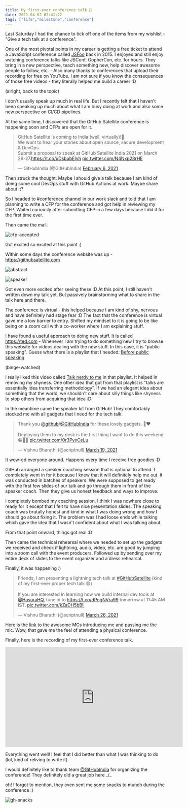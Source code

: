 ```yaml
---
title: My first-ever conference talk 🎤
date: 2021-04-02 02:41:22
tags: ["life","milestone","conference"]
---
```


Last Saturday I had the chance to tick off one of the items from my wishlist - "Give a tech talk at a conference".

One of the most pivotal points in my career is getting a free ticket to attend a JavaScript conference called [JSFoo](https://jsfoo.in/2015/) back in 2015. I enjoyed and still enjoy watching conference talks like JSConf, GopherCon, etc. for hours. They bring in a new perspective, teach something new, help discover awesome people to follow, etc. - Also many thanks to conferences that upload their recording for free on YouTube. I am not sure if you know the consequences of those free videos - they literally helped me build a career :D

(alright, back to the topic)

I don't usually speak up much in real life. But I recently felt that I haven't been speaking up much about what I am busy doing at work and also some new perspective on CI/CD pipelines.

At the same time, I discovered that the GitHub Satellite conference is happening soon and CFPs are open for it.

<blockquote class="twitter-tweet"><p lang="en" dir="ltr">GitHub Satellite is coming to India (well, virtually)!🎉<br>We want to hear your stories about open source, secure development &amp; DevOps.<br>Submit a proposal to speak at GitHub Satellite India 2021 on March 26-27.<a href="https://t.co/uDsbubEIyh">https://t.co/uDsbubEIyh</a> <a href="https://t.co/N4Nxp28rHE">pic.twitter.com/N4Nxp28rHE</a></p>&mdash; GitHubIndia (@GitHubIndia) <a href="https://twitter.com/GitHubIndia/status/1358001577110368256?ref_src=twsrc%5Etfw">February 6, 2021</a></blockquote>

Then struck the thought: Maybe I should give a talk because I am kind of doing some cool DevOps stuff with GitHub Actions at work. Maybe share about it?

So I headed to #conference channel in our work slack and told that I am planning to write a CFP for the conference and got help in reviewing my CFP. Waited curiously after submitting CFP in a few days because I did it for the first time ever.

Then came the mail.

![cfp-accepted](/images/gh-satellite-cfp-accepted.png)

Got excited so excited at this point :)

Within some days the conference website was up - https://githubsatellite.com

![abstract](/images/gh-satellite-talk-abstract.jpg)

![speaker](/images/gh-satellite-speaker.jpg)

Got even more excited after seeing these :D At this point, I still haven't written down my talk yet. But passively brainstorming what to share in the talk here and there.

The conference is virtual - this helped because I am kind of shy, nervous and have definitely had stage fear :D The fact that the conference is virtual gave me a low barrier to entry. Shifted my mindset to it is going to be like being on a zoom call with a co-worker where I am explaining stuff.

I have found a useful approach to doing new stuff. It is called https://ted.com - Whenever I am trying to do something new I try to browse this website for videos dealing with the new stuff. In this case, it is "public speaking". Guess what there is a playlist that I needed: [Before public speaking](https://www.ted.com/playlists/226/before_public_speaking)

(binge-watched)

I really liked this video called [Talk nerdy to me](https://www.ted.com/talks/melissa_marshall_talk_nerdy_to_me?referrer=playlist-before_public_speaking) in that playlist. It helped in removing my shyness. One other idea that got from that playlist is "talks are essentially idea transferring methodology". If we had an elegant idea about something that the world, we shouldn't care about silly things like shyness to stop others from acquiring that idea :D

In the meantime came the speaker kit from GitHub! They comfortably stocked me with all gadgets that I need for the tech talk.

<blockquote class="twitter-tweet"><p lang="en" dir="ltr">Thank you <a href="https://twitter.com/github?ref_src=twsrc%5Etfw">@github</a>/<a href="https://twitter.com/GitHubIndia?ref_src=twsrc%5Etfw">@GitHubIndia</a> for these lovely gadgets. 🙏❤️<br><br>Deploying them to my desk is the first thing I want to do this weekend 😀👨‍💻 <a href="https://t.co/0r3PyxCeLu">pic.twitter.com/0r3PyxCeLu</a></p>&mdash; Vishnu Bharathi (@scriptnull) <a href="https://twitter.com/scriptnull/status/1372945054243774467?ref_src=twsrc%5Etfw">March 19, 2021</a></blockquote>

It wow-ed everyone around. Happens every time I receive free goodies :D

GitHub arranged a speaker coaching session that is optional to attend. I completely went in for it because I knew that it will definitely help me out. It was conducted in batches of speakers. We were supposed to get ready with the first few slides of our talk and go through them in front of the speaker coach. Then they give us honest feedback and ways to improve.

I completely bombed my coaching session. I think I was nowhere close to ready for it except that I felt to have nice presentation slides. The speaking coach was brutally honest and kind in what I was doing wrong and how I should go about fixing it. The problem was I had loose ends while talking which gave the idea that I wasn't confident about what I was talking about.

From that point onward, things got real :D

Then came the technical rehearsal where we needed to set up the gadgets we received and check if lightning, audio, video, etc. are good by jumping into a zoom call with the event producers. Followed up by sending over my entire deck of slides to the event organizer and a dress rehearsal.

Finally, it was happening :)

<blockquote class="twitter-tweet"><p lang="en" dir="ltr">Friends, I am presenting a lightning tech talk at <a href="https://twitter.com/hashtag/GitHubSatellite?src=hash&amp;ref_src=twsrc%5Etfw">#GitHubSatellite</a> (kind of my first-ever proper tech talk 😄)<br><br>If you are interested in learning how we build internal dev tools at <a href="https://twitter.com/HasuraHQ?ref_src=twsrc%5Etfw">@HasuraHQ</a>, tune in to <a href="https://t.co/dPngNVra99">https://t.co/dPngNVra99</a> tomorrow at 11:45 AM IST. <a href="https://t.co/kZaDH5bBli">pic.twitter.com/kZaDH5bBli</a></p>&mdash; Vishnu Bharathi (@scriptnull) <a href="https://twitter.com/scriptnull/status/1375479210551074818?ref_src=twsrc%5Etfw">March 26, 2021</a></blockquote>

Here is the [link](https://youtu.be/YXBFTDdf1-E?t=8766) to the awesome MCs introducing me and passing me the mic. Wow, that gave me the feel of attending a physical conference.

Finally, here is the recording of my first-ever conference talk.

<iframe width="560" height="315" src="https://www.youtube.com/embed/IeptXqgu_k8" title="YouTube video player" frameborder="0" allow="accelerometer; autoplay; clipboard-write; encrypted-media; gyroscope; picture-in-picture" allowfullscreen></iframe>

Everything went well! I feel that I did better than what I was thinking to do (lol, kind of reliving to write it).

I would definitely like to thank team [@GitHubIndia](https://twitter.com/githubindia) for organizing the conference! They definitely did a great job here _/\_

oh! I forgot to mention, they even sent me some snacks to munch during the conference :)

![gh-snacks](/images/gh-snacks.jpg)
